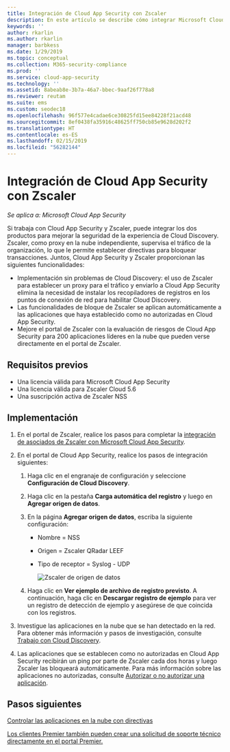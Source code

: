 ```yaml
---
title: Integración de Cloud App Security con Zscaler
description: En este artículo se describe cómo integrar Microsoft Cloud App Security con Zscaler para conseguir un Cloud Discovery sin problemas y el bloqueo automatizado de aplicaciones no autorizadas.
keywords: ''
author: rkarlin
ms.author: rkarlin
manager: barbkess
ms.date: 1/29/2019
ms.topic: conceptual
ms.collection: M365-security-compliance
ms.prod: ''
ms.service: cloud-app-security
ms.technology: ''
ms.assetid: 8abeab8e-3b7a-46a7-bbec-9aaf26f778a8
ms.reviewer: reutam
ms.suite: ems
ms.custom: seodec18
ms.openlocfilehash: 96f577e4cadae6ce30825fd15ee84228f21acd48
ms.sourcegitcommit: 8ef0438fa35916c48625ff750cb85e9628d202f2
ms.translationtype: HT
ms.contentlocale: es-ES
ms.lasthandoff: 02/15/2019
ms.locfileid: "56282144"
---
```

# <a name="integrate-cloud-app-security-with-zscaler"></a>Integración de Cloud App Security con Zscaler

*Se aplica a: Microsoft Cloud App Security*

Si trabaja con Cloud App Security y Zscaler, puede integrar los dos productos para mejorar la seguridad de la experiencia de Cloud Discovery. Zscaler, como proxy en la nube independiente, supervisa el tráfico de la organización, lo que le permite establecer directivas para bloquear transacciones. Juntos, Cloud App Security y Zscaler proporcionan las siguientes funcionalidades:

- Implementación sin problemas de Cloud Discovery: el uso de Zscaler para establecer un proxy para el tráfico y enviarlo a Cloud App Security elimina la necesidad de instalar los recopiladores de registros en los puntos de conexión de red para habilitar Cloud Discovery.
- Las funcionalidades de bloque de Zscaler se aplican automáticamente a las aplicaciones que haya establecido como no autorizadas en Cloud App Security.
- Mejore el portal de Zscaler con la evaluación de riesgos de Cloud App Security para 200 aplicaciones líderes en la nube que pueden verse directamente en el portal de Zscaler.

## <a name="prerequisites"></a>Requisitos previos

- Una licencia válida para Microsoft Cloud App Security
- Una licencia válida para Zscaler Cloud 5.6
- Una suscripción activa de Zscaler NSS 

## <a name="deployment"></a>Implementación

1. En el portal de Zscaler, realice los pasos para completar la [integración de asociados de Zscaler con Microsoft Cloud App Security](https://help.zscaler.com/zia/configuring-mcas-integration).
2. En el portal de Cloud App Security, realice los pasos de integración siguientes:
    1. Haga clic en el engranaje de configuración y seleccione **Configuración de Cloud Discovery**. 
    2. Haga clic en la pestaña **Carga automática del registro** y luego en **Agregar origen de datos**.
    3. En la página **Agregar origen de datos**, escriba la siguiente configuración:

       - Nombre = NSS
       - Origen = Zscaler QRadar LEEF
       - Tipo de receptor = Syslog - UDP

         ![Zscaler de origen de datos](./media/data-source-zscaler.png)

    4. Haga clic en **Ver ejemplo de archivo de registro previsto**. A continuación, haga clic en **Descargar registro de ejemplo** para ver un registro de detección de ejemplo y asegúrese de que coincida con los registros.<br>

3. Investigue las aplicaciones en la nube que se han detectado en la red. Para obtener más información y pasos de investigación, consulte [Trabajo con Cloud Discovery](working-with-cloud-discovery-data.md).

4. Las aplicaciones que se establecen como no autorizadas en Cloud App Security recibirán un ping por parte de Zscaler cada dos horas y luego Zscaler las bloqueará automáticamente. Para más información sobre las aplicaciones no autorizadas, consulte [Autorizar o no autorizar una aplicación](governance-discovery.md#BKMK_SanctionApp).

## <a name="next-steps"></a>Pasos siguientes

[Controlar las aplicaciones en la nube con directivas](control-cloud-apps-with-policies.md)

[Los clientes Premier también pueden crear una solicitud de soporte técnico directamente en el portal Premier.](https://premier.microsoft.com/)  
  
